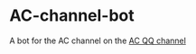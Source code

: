 # AC-channel-bot
A bot for the AC channel on the [AC QQ channel](点击链接加入QQ频道【AtTackCraft】：https://pd.qq.com/s/2u2p2hn3x)